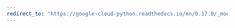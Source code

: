 ```yaml
---
redirect_to: "https://google-cloud-python.readthedocs.io/en/0.17.0/_modules/gcloud/datastore/batch.html"
---
```

